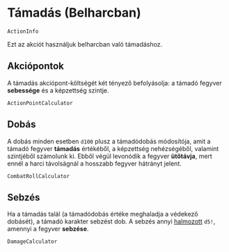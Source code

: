 # Támadás (Belharcban)

`ActionInfo`

Ezt az akciót használjuk belharcban való támadáshoz.

## Akciópontok

A támadás akciópont-költségét két tényező befolyásolja: a támadó fegyver **sebessége** és a képzettség szintje.

`ActionPointCalculator`

## Dobás

A dobás minden esetben `d100` plusz a támadódobás módosítója, amit a támadó fegyver **támadás** értékéből, a képzettség nehézségéből, valamint szintjéből számolunk ki. Ebből végül levonódik a fegyver **ütőtávja**, mert ennél a harci távolságnál a hosszabb fegyver hátrányt jelent.

`CombatRollCalculator`

## Sebzés

Ha a támadás talál (a támadódobás értéke meghaladja a védekező dobásét), a támadó karakter sebzést dob. A sebzés annyi [halmozott](rule:exploding_dice) `d5!`, amennyi a fegyver **sebzése**.

`DamageCalculator`